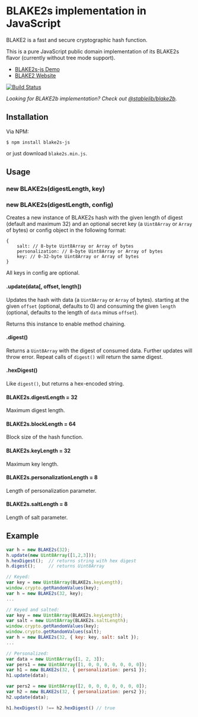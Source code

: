 BLAKE2s implementation in JavaScript
====================================

BLAKE2 is a fast and secure cryptographic hash function.

This is a pure JavaScript public domain implementation of its BLAKE2s flavor
(currently without tree mode support).

* [BLAKE2s-js Demo](https://dchest.github.io/blake2s-js/)
* [BLAKE2 Website](https://blake2.net)

[![Build Status](https://travis-ci.org/dchest/blake2s-js.svg?branch=master)
](https://travis-ci.org/dchest/blake2s-js)

*Looking for BLAKE2b implementation? Check out [@stablelib/blake2b](https://github.com/StableLib/stablelib).*

Installation
------------

Via NPM:

    $ npm install blake2s-js

or just download `blake2s.min.js`.


Usage
-----

### new BLAKE2s(digestLength, key)
### new BLAKE2s(digestLength, config)

Creates a new instance of BLAKE2s hash with the given length of digest (default
and maximum 32) and an optional secret key (a `Uint8Array` or `Array` of
bytes) or config object in the following format:

    {
        salt: // 8-byte Uint8Array or Array of bytes
        personalization: // 8-byte Uint8Array or Array of bytes
        key: // 0-32-byte Uint8Array or Array of bytes
    }

All keys in config are optional.


#### .update(data[, offset, length])

Updates the hash with data (a `Uint8Array` or `Array` of bytes).  starting at
the given `offset` (optional, defaults to 0) and consuming the given `length`
(optional, defaults to the length of `data` minus `offset`).

Returns this instance to enable method chaining.


#### .digest()

Returns a `Uint8Array` with the digest of consumed data. Further updates will
throw error. Repeat calls of `digest()` will return the same digest.


#### .hexDigest()

Like `digest()`, but returns a hex-encoded string.


#### BLAKE2s.digestLength = 32

Maximum digest length.


#### BLAKE2s.blockLength = 64

Block size of the hash function.


#### BLAKE2s.keyLength = 32

Maximum key length.

#### BLAKE2s.personalizationLength = 8

Length of personalization parameter.

#### BLAKE2s.saltLength = 8

Length of salt parameter.


Example
-------

```javascript
var h = new BLAKE2s(32);
h.update(new Uint8Array([1,2,3]));
h.hexDigest();  // returns string with hex digest
h.digest();     // returns Uint8Array

// Keyed:
var key = new Uint8Array(BLAKE2s.keyLength);
window.crypto.getRandomValues(key);
var h = new BLAKE2s(32, key);
...

// Keyed and salted:
var key = new Uint8Array(BLAKE2s.keyLength);
var salt = new Uint8Array(BLAKE2s.saltLength);
window.crypto.getRandomValues(key);
window.crypto.getRandomValues(salt);
var h = new BLAKE2s(32, { key: key, salt: salt });
...

// Personalized:
var data = new Uint8Array([1, 2, 3]);
var pers1 = new Uint8Array([1, 0, 0, 0, 0, 0, 0, 0]);
var h1 = new BLAKE2s(32, { personalization: pers1 });
h1.update(data);

var pers2 = new Uint8Array([2, 0, 0, 0, 0, 0, 0, 0]);
var h2 = new BLAKE2s(32, { personalization: pers2 });
h2.update(data);

h1.hexDigest() !== h2.hexDigest() // true

```
